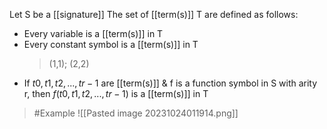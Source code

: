 Let S be a [[signature]]
The set of [[term(s)]] T are defined as follows:
- Every variable is a [[term(s)]] in T
- Every constant symbol is a [[term(s)]] in T
	>(1,1); (2,2)
- If $t0,t1,t2,...,tr-1$ are [[term(s)]] & f is a function symbol in S with arity r, then $f(t0,t1,t2,...,tr-1)$ is a [[term(s)]] in T

>	#Example 
>	![[Pasted image 20231024011914.png]]